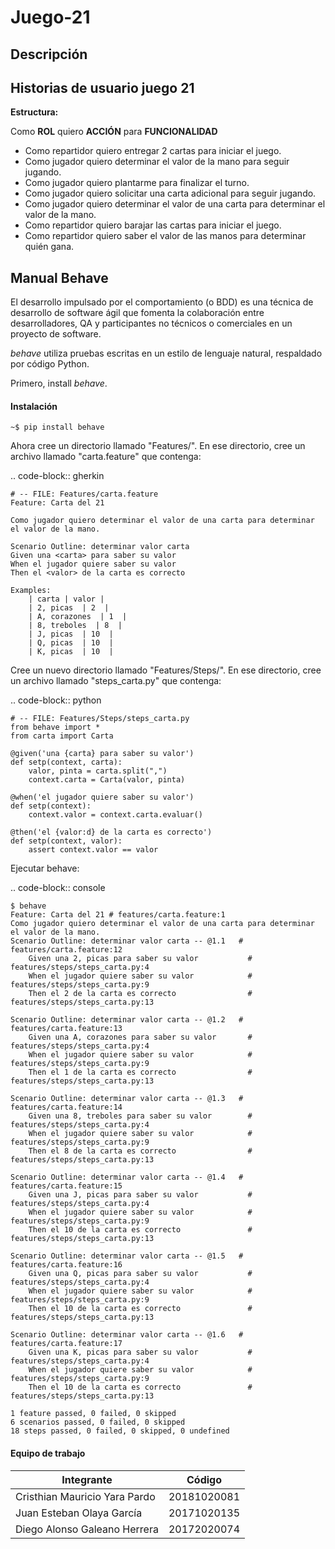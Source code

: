 # Juego-21

## Descripción

## Historias de usuario juego 21

__Estructura:__

Como __ROL__ quiero __ACCIÓN__ para __FUNCIONALIDAD__

- Como repartidor quiero entregar 2 cartas para iniciar el juego.
- Como jugador quiero determinar el valor de la mano para seguir jugando.
- Como jugador quiero plantarme para finalizar el turno.
- Como jugador quiero solicitar una carta adicional para seguir jugando.
- Como jugador quiero determinar el valor de una carta para determinar el valor de la mano.
- Como repartidor quiero barajar las cartas para iniciar el juego. 
- Como repartidor quiero saber el valor de las manos para determinar quién gana. 

## Manual Behave

El desarrollo impulsado por el comportamiento (o BDD) es una técnica de desarrollo de software ágil que fomenta la colaboración entre desarrolladores, QA y participantes no técnicos o comerciales en un proyecto de software.

*behave* utiliza pruebas escritas en un estilo de lenguaje natural, respaldado por código Python.

Primero, install *behave*.
 #### Instalación

```
~$ pip install behave
```

Ahora cree un directorio llamado "Features/". En ese directorio, cree un archivo llamado "carta.feature" que contenga:

.. code-block:: gherkin

    # -- FILE: Features/carta.feature
    Feature: Carta del 21

    Como jugador quiero determinar el valor de una carta para determinar el valor de la mano.

    Scenario Outline: determinar valor carta
    Given una <carta> para saber su valor
    When el jugador quiere saber su valor
    Then el <valor> de la carta es correcto

    Examples:
        | carta | valor | 
        | 2, picas  | 2  |
        | A, corazones  | 1  |
        | 8, treboles  | 8  |
        | J, picas  | 10  |
        | Q, picas  | 10  |
        | K, picas  | 10  |

Cree un nuevo directorio llamado "Features/Steps/". En ese directorio, cree un archivo llamado "steps_carta.py" que contenga:

.. code-block:: python

    # -- FILE: Features/Steps/steps_carta.py
    from behave import *
    from carta import Carta

    @given('una {carta} para saber su valor')
    def setp(context, carta):
        valor, pinta = carta.split(",")
        context.carta = Carta(valor, pinta)

    @when('el jugador quiere saber su valor')
    def setp(context):
        context.valor = context.carta.evaluar()

    @then('el {valor:d} de la carta es correcto')
    def setp(context, valor):
        assert context.valor == valor

Ejecutar behave:

.. code-block:: console

    $ behave
    Feature: Carta del 21 # features/carta.feature:1
    Como jugador quiero determinar el valor de una carta para determinar el valor de la mano.
    Scenario Outline: determinar valor carta -- @1.1   # features/carta.feature:12
        Given una 2, picas para saber su valor           # features/steps/steps_carta.py:4
        When el jugador quiere saber su valor            # features/steps/steps_carta.py:9
        Then el 2 de la carta es correcto                # features/steps/steps_carta.py:13

    Scenario Outline: determinar valor carta -- @1.2   # features/carta.feature:13
        Given una A, corazones para saber su valor       # features/steps/steps_carta.py:4
        When el jugador quiere saber su valor            # features/steps/steps_carta.py:9
        Then el 1 de la carta es correcto                # features/steps/steps_carta.py:13

    Scenario Outline: determinar valor carta -- @1.3   # features/carta.feature:14
        Given una 8, treboles para saber su valor        # features/steps/steps_carta.py:4
        When el jugador quiere saber su valor            # features/steps/steps_carta.py:9
        Then el 8 de la carta es correcto                # features/steps/steps_carta.py:13

    Scenario Outline: determinar valor carta -- @1.4   # features/carta.feature:15
        Given una J, picas para saber su valor           # features/steps/steps_carta.py:4
        When el jugador quiere saber su valor            # features/steps/steps_carta.py:9
        Then el 10 de la carta es correcto               # features/steps/steps_carta.py:13

    Scenario Outline: determinar valor carta -- @1.5   # features/carta.feature:16
        Given una Q, picas para saber su valor           # features/steps/steps_carta.py:4
        When el jugador quiere saber su valor            # features/steps/steps_carta.py:9
        Then el 10 de la carta es correcto               # features/steps/steps_carta.py:13

    Scenario Outline: determinar valor carta -- @1.6   # features/carta.feature:17
        Given una K, picas para saber su valor           # features/steps/steps_carta.py:4
        When el jugador quiere saber su valor            # features/steps/steps_carta.py:9
        Then el 10 de la carta es correcto               # features/steps/steps_carta.py:13

    1 feature passed, 0 failed, 0 skipped
    6 scenarios passed, 0 failed, 0 skipped
    18 steps passed, 0 failed, 0 skipped, 0 undefined

#### Equipo de trabajo

Integrante  | Código
------------- | -------------
Cristhian Mauricio Yara Pardo | 20181020081
Juan Esteban Olaya García | 20171020135
Diego Alonso Galeano Herrera | 20172020074